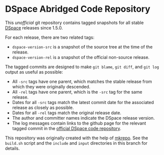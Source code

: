 # DSpace Abridged Code Repository

This _unofficial_ git repository contains tagged snapshots for all stable
[DSpace](http://dspace.org) releases since 1.5.0.

For each release, there are two related tags:

* ```dspace-version-src``` is a snapshot of the source tree at the time of
  the release.
* ```dspace-version-rel``` is a snapshot of the official non-source release.

The tagged commits are designed to make ```git blame```, ```git diff```,
and ```git log``` output as useful as possible:

* All ```-src``` tags have one parent, which matches the stable release from
  which they were originally descended.
* All ```-rel``` tags have one parent, which is the ```-src``` tag for the
  same release.
* Dates for all ```-src``` tags match the latest commit date for the
  associated release as closely as possible.
* Dates for all ```-rel``` tags match the original release date.
* The author and committer names indicate the DSpace release version.
* The log messages contain links to the github page for the relevant tagged
  commit in the
  [official DSpace code repository](https://github.com/dspace/dspace).

This repository was originally created with the help of
[mkrepo](https://github.com/cwilper/mkrepo). See the ```build.sh``` script
and the ```include``` and ```input``` directories in this branch for details.
